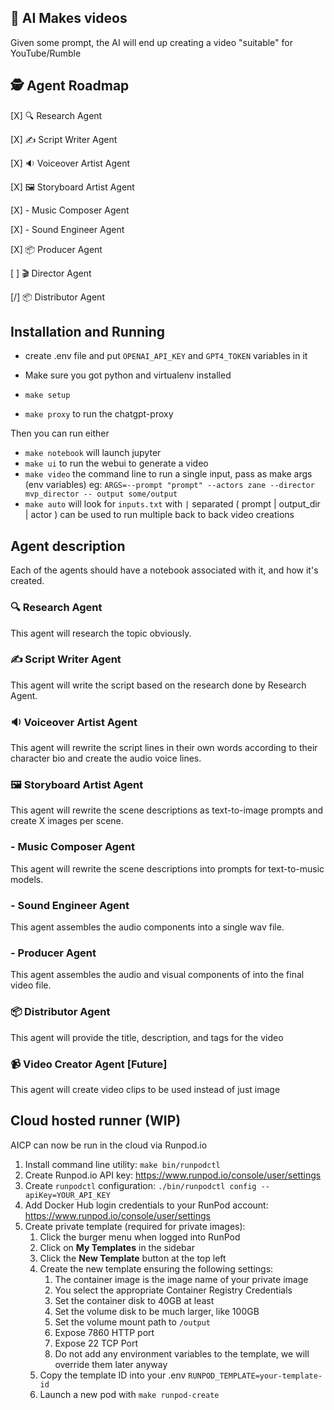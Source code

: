 ## 🎥 AI Makes videos

Given some prompt, the AI will end up creating a video "suitable" for YouTube/Rumble


## 🕵️ Agent Roadmap 

[X] 🔍 Research Agent

[X] ✍️  Script Writer Agent

[X] 🔉 Voiceover Artist Agent

[X] 🖼️ Storyboard Artist Agent

[X] - Music Composer Agent

[X] - Sound Engineer Agent

[X] 📦 Producer Agent

[ ] 🎬 Director Agent

[/] 📦 Distributor Agent

## Installation and Running


* create .env file and put `OPENAI_API_KEY` and `GPT4_TOKEN` variables in it

* Make sure you got python and virtualenv installed
* `make setup`
* `make proxy` to run the chatgpt-proxy 

Then you can run either
* `make notebook` will launch jupyter
* `make ui` to run the webui to generate a video
* `make video` the command line to run a single input, pass as make args (env variables) eg: `ARGS=--prompt "prompt" --actors zane --director mvp_director -- output some/output` 
* `make auto` will look for `inputs.txt` with `|` separated ( prompt | output_dir | actor ) 
can be used to run multiple back to back video creations


## Agent description

Each of the agents should have a notebook associated with it, and how it's created.

### 🔍 Research Agent 

This agent will research the topic obviously.

### ✍️  Script Writer Agent

This agent will write the script based on the research done by Research Agent.

### 🔉 Voiceover Artist Agent

This agent will rewrite the script lines in their own words according to their character bio and create the audio voice lines.

### 🖼️ Storyboard Artist Agent

This agent will rewrite the scene descriptions as text-to-image prompts and create X images per scene.

### - Music Composer Agent

This agent will rewrite the scene descriptions into prompts for text-to-music models.

### - Sound Engineer Agent

This agent assembles the audio components into a single wav file.

### - Producer Agent

This agent assembles the audio and visual components of into the final video file.

### 📦 Distributor Agent

This agent will provide the title, description, and tags for the video

### 📹 Video Creator Agent [Future]

This agent will create video clips to be used instead of just image

## Cloud hosted runner (WIP)

AICP can now be run in the cloud via Runpod.io

1. Install command line utility: `make bin/runpodctl`
2. Create Runpod.io API key: https://www.runpod.io/console/user/settings
3. Create `runpodctl` configuration: `./bin/runpodctl config --apiKey=YOUR_API_KEY`
4. Add Docker Hub login credentials to your RunPod account: https://www.runpod.io/console/user/settings
5. Create private template (required for private images):
	1. Click the burger menu when logged into RunPod
	2. Click on **My Templates** in the sidebar
	3. Click the **New Template** button at the top left
	4. Create the new template ensuring the following settings:
		1. The container image is the image name of your private image
		2. You select the appropriate Container Registry Credentials
		3. Set the container disk to 40GB at least
		4. Set the volume disk to be much larger, like 100GB
		5. Set the volume mount path to `/output`
		6. Expose 7860 HTTP port
		7. Expose 22 TCP Port
		8. Do not add any environment variables to the template, we will override them later anyway
	5. Copy the template ID into your .env `RUNPOD_TEMPLATE=your-template-id`
	6. Launch a new pod with `make runpod-create`

